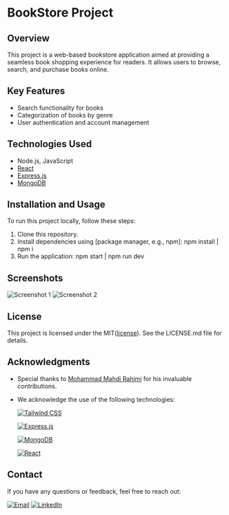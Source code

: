 # BookStore Project

## Overview
This project is a web-based bookstore application aimed at providing a seamless book shopping experience for readers. It allows users to browse, search, and purchase books online.

## Key Features
- Search functionality for books
- Categorization of books by genre
- User authentication and account management

## Technologies Used
- Node.js, JavaScript
- [React](https://react.dev/)
- [Express.js](https://expressjs.com/)
- [MongoDB](https://www.mongodb.com/)

## Installation and Usage
To run this project locally, follow these steps:
1. Clone this repository.
2. Install dependencies using [package manager, e.g., npm]:
   npm install | npm i
4. Run the application:
   npm start | npm run dev

   
## Screenshots
![Screenshot 1](link_to_screenshot_1)
![Screenshot 2](link_to_screenshot_2)

## License
This project is licensed under the MIT([license](https://opensource.org/license/mit/)). See the LICENSE.md file for details.

## Acknowledgments
- Special thanks to [Mohammad Mahdi Rahimi](https://github.com/mohammad-mahdi-rahimi) for his invaluable contributions.
- We acknowledge the use of the following technologies:
  
  [![Tailwind CSS](https://img.shields.io/badge/Tailwind%20CSS-Link-blue?style=flat-square&logo=tailwind-css)](https://tailwindcss.com/)
  
  [![Express.js](https://img.shields.io/badge/Express.js-Link-blue?style=flat-square&logo=express)](https://expressjs.com/)
  
  [![MongoDB](https://img.shields.io/badge/MongoDB-Link-blue?style=flat-square&logo=mongodb)](https://www.mongodb.com/)
  
   [![React](https://img.shields.io/badge/React-Link-blue?style=flat-square&logo=mongodb)](https://www.mongodb.com/)
  
## Contact
If you have any questions or feedback, feel free to reach out:

[![Email](https://img.shields.io/badge/Gmail-draxsis.1995@gmail.com-red?style=flat-square&logo=gmail)](mailto:draxsis.1995@gmail.com)
[![LinkedIn](https://img.shields.io/badge/LinkedIn-Mostafa%20Koolabadi-blue?style=flat-square&logo=linkedin)](https://www.linkedin.com/in/mostafa-koolabadi)
